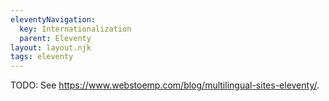 ```yaml
---
eleventyNavigation:
  key: Internationalization
  parent: Eleventy
layout: layout.njk
tags: eleventy
---
```


TODO: See <https://www.webstoemp.com/blog/multilingual-sites-eleventy/>.
